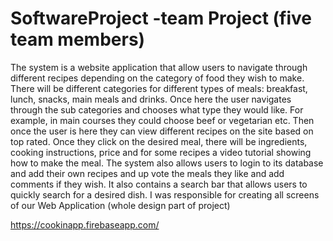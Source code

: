 # SoftwareProject -team Project (five team members)
The system is a website application that allow users to navigate through different recipes depending on the category of food they wish to make. There will be different categories for different types of meals: breakfast, lunch, snacks, main meals and drinks.  Once here the user navigates through the sub categories and chooses what type they would like. For example, in main courses they could choose beef or vegetarian etc. Then once the user is here they can view different recipes on the site based on top rated. Once they click on the desired meal, there will be ingredients, cooking instructions, price and for some recipes a video tutorial showing how to make the meal.  The system also allows users to login to its database and add their own recipes and up vote the meals they like and add comments if they wish. It also contains a search bar that allows users to quickly search for a desired dish.
I was responsible for creating all screens of our Web Application (whole design part of project)

https://cookinapp.firebaseapp.com/
